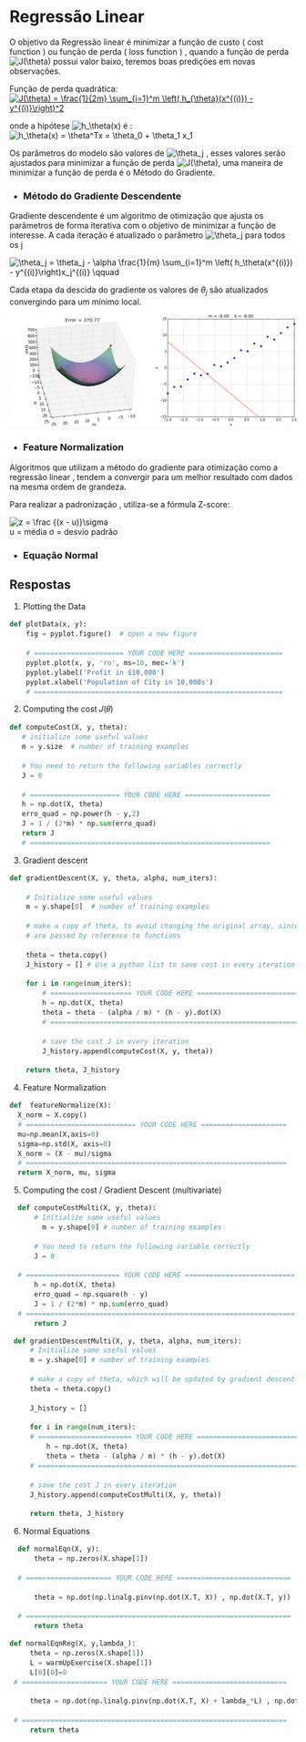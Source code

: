 # Regressão Linear
O objetivo da Regressão linear é minimizar a função de custo ( cost function ) ou função de perda ( loss function ) ,  quando a função de perda <img src="https://latex.codecogs.com/gif.latex?J(\theta)" title="J(\theta)" /> possui valor baixo, teremos boas predições em novas observações.

Função de perda quadrática:<br>
<a href="" target="_blank"><img src="https://latex.codecogs.com/gif.latex?J(\theta)&space;=&space;\frac{1}{2m}&space;\sum_{i=1}^m&space;\left(&space;h_{\theta}(x^{(i)})&space;-&space;y^{(i)}\right)^2" title="J(\theta) = \frac{1}{2m} \sum_{i=1}^m \left( h_{\theta}(x^{(i)}) - y^{(i)}\right)^2" /></a>

onde a hipótese <img src="https://latex.codecogs.com/gif.latex?h_\theta(x)" title="h_\theta(x)" /> é  : <br>
<img src="https://latex.codecogs.com/gif.latex?h_\theta(x)&space;=&space;\theta^Tx&space;=&space;\theta_0&space;&plus;&space;\theta_1&space;x_1" title="h_\theta(x) = \theta^Tx = \theta_0 + \theta_1 x_1" />

Os parâmetros do modelo são valores de <img src="https://latex.codecogs.com/gif.latex?\theta_j" title="\theta_j" /> , esses valores serão ajustados para minimizar a função de perda <img src="https://latex.codecogs.com/gif.latex?J(\theta)" title="J(\theta)" />, uma maneira de minimizar a função de perda é o Método do Gradiente.


* ### Método do Gradiente Descendente
Gradiente descendente é um algoritmo de otimização que ajusta os parâmetros de forma iterativa com o objetivo de minimizar a função de interesse.
A cada iteração é atualizado o parâmetro  <img src="https://latex.codecogs.com/gif.latex?\theta_j" title="\theta_j" />  para todos os j<br>

<img src="https://latex.codecogs.com/gif.latex?\theta_j&space;=&space;\theta_j&space;-&space;\alpha&space;\frac{1}{m}&space;\sum_{i=1}^m&space;\left(&space;h_\theta(x^{(i)})&space;-&space;y^{(i)}\right)x_j^{(i)}&space;\qquad" title="\theta_j = \theta_j - \alpha \frac{1}{m} \sum_{i=1}^m \left( h_\theta(x^{(i)}) - y^{(i)}\right)x_j^{(i)} \qquad" /><br>

Cada etapa da descida do gradiente os valores de $\theta_j$ são atualizados convergindo para um mínimo local.

<img src="gradiente.gif">

* ### Feature Normalization
Algoritmos que utilizam a método do gradiente para otimização como a regressão linear , tendem a convergir para um melhor resultado com dados na mesma ordem de grandeza.

Para realizar a padronização , utiliza-se a fórmula Z-score:<br>

<img src="https://latex.codecogs.com/gif.latex?z&space;=&space;\frac&space;{(x&space;-&space;u)}\sigma" title="z = \frac {(x - u)}\sigma" />
<br>
u = média 
σ = desvio padrão 

* ### Equação Normal

## Respostas

1.  Plotting the Data
```python
def plotData(x, y):
    fig = pyplot.figure()  # open a new figure
    
    # ====================== YOUR CODE HERE ======================= 
    pyplot.plot(x, y, 'ro', ms=10, mec='k')
    pyplot.ylabel('Profit in $10,000')
    pyplot.xlabel('Population of City in 10,000s')
    # =============================================================
```
2. Computing the cost  𝐽(𝜃)
 ```python
 def computeCost(X, y, theta):
    # initialize some useful values
    m = y.size  # number of training examples
    
    # You need to return the following variables correctly
    J = 0
    
    # ====================== YOUR CODE HERE =====================   
    h = np.dot(X, theta)
    erro_quad = np.power(h - y,2)
    J = 1 / (2*m) * np.sum(erro_quad)  
    return J
    # ===========================================================
```

3. Gradient descent
```python
def gradientDescent(X, y, theta, alpha, num_iters):
 
    # Initialize some useful values
    m = y.shape[0]  # number of training examples
    
    # make a copy of theta, to avoid changing the original array, since numpy arrays
    # are passed by reference to functions
    
    theta = theta.copy()
    J_history = [] # Use a python list to save cost in every iteration
    
    for i in range(num_iters):
        # ==================== YOUR CODE HERE =========================
        h = np.dot(X, theta)
        theta = theta - (alpha / m) * (h - y).dot(X)
        # =============================================================
        
        # save the cost J in every iteration
        J_history.append(computeCost(X, y, theta))
    
    return theta, J_history
   ```
 
 4. Feature Normalization
  ```python
def  featureNormalize(X):
	X_norm = X.copy()
    # =========================== YOUR CODE HERE =====================
    mu=np.mean(X,axis=0)
    sigma=np.std(X, axis=0)
    X_norm = (X - mu)/sigma
    # ================================================================
    return X_norm, mu, sigma
```
  5. Computing the cost / Gradient Descent (multivariate)
  ```Python
    def computeCostMulti(X, y, theta):
	    # Initialize some useful values
		  m = y.shape[0] # number of training examples
    
	    # You need to return the following variable correctly
	    J = 0
    
    # ======================= YOUR CODE HERE ===========================
        h = np.dot(X, theta)
	    erro_quad = np.square(h - y)
	    J = 1 / (2*m) * np.sum(erro_quad) 
    # ==================================================================
	    return J
 ```
   ```Python
    def gradientDescentMulti(X, y, theta, alpha, num_iters):
	    # Initialize some useful values
	    m = y.shape[0] # number of training examples
    
	    # make a copy of theta, which will be updated by gradient descent
	    theta = theta.copy()
    
	    J_history = []
    
	    for i in range(num_iters):
        # ======================= YOUR CODE HERE ==========================
	        h = np.dot(X, theta)
	        theta = theta - (alpha / m) * (h - y).dot(X)
        # =================================================================
        
        # save the cost J in every iteration
	    J_history.append(computeCostMulti(X, y, theta))
    
	    return theta, J_history
 ```
  6. Normal Equations
  ```Python
    def normalEqn(X, y):
	    theta = np.zeros(X.shape[1])
    
    # ===================== YOUR CODE HERE ============================

	    theta = np.dot(np.linalg.pinv(np.dot(X.T, X)) , np.dot(X.T, y))
    
    # =================================================================
	    return theta
 ```
   ```Python
   def normalEqnReg(X, y,lambda_):
	    theta = np.zeros(X.shape[1])
	    L = warmUpExercise(X.shape[1])
	    L[0][0]=0
    # ===================== YOUR CODE HERE ============================

	    theta = np.dot(np.linalg.pinv(np.dot(X.T, X) + lambda_*L) , np.dot(X.T, y))
    
    # =================================================================
	    return theta
 ```
  
